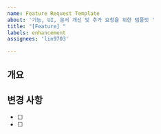 ```yaml
---
name: Feature Request Template
about: '기능, UI, 문서 개선 및 추가 요청을 위한 템플릿 '
title: "[Feature] "
labels: enhancement
assignees: 'lin9703'

---
```


## 개요


## 변경 사항
- [ ] 
- [ ]
